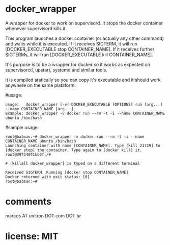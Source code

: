 # docker_wrapper
A wrapper for docker to work on supervisord. It stops the docker container whenever supervisord kills it.

This program launches a docker container (or actually any other command) and waits while it is executed.
If it receives SIGTERM, it will run [DOCKER_EXECUTABLE stop CONTAINER_NAME].
If it receives further SIGTERMs, it will run [DOCKER_EXECUTABLE kill CONTAINER_NAME].

It's purpose is to be a wrapper for docker so it works as expected on supervisorctl, upstart, systemd and similar tools.

It is compiled statically so you can copy it's executable and it should work anywhere on the same plataform.

#usage:

```
usage:   docker_wrapper [-v] DOCKER_EXECUTABLE [OPTIONS] run [arg...] --name CONTAINER_NAME [arg...]
example: docker_wrapper -v docker run --rm -t -i --name CONTAINER_NAME ubuntu /bin/bash
```

#sample usage:

```
root@batman:~# docker_wrapper -v docker run --rm -t -i --name CONTAINER_NAME ubuntu /bin/bash
Launching container with name [CONTAINER_NAME]. Type [kill 21729] to [docker stop] the container. Type again to [docker kill] it.
root@39734841bb3f:/# 

# [killall docker_wrapper] is typed on a different terminal

Received SIGTERM. Running [docker stop CONTAINER_NAME]
Docker returned with exit status: [0]
root@batman:~#
```

# comments
marcos AT unitron DOT com DOT br

# license: MIT

